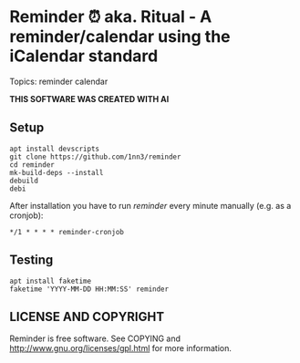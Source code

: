 # Reminder ⏰ aka. Ritual - A reminder/calendar using the iCalendar standard
Topics: reminder calendar

**THIS SOFTWARE WAS CREATED WITH AI**

## Setup

    apt install devscripts
    git clone https://github.com/1nn3/reminder
    cd reminder
    mk-build-deps --install
    debuild
    debi

After installation you have to run *reminder* every minute manually (e.g. as a cronjob):

    */1 * * * * reminder-cronjob

## Testing

    apt install faketime
    faketime 'YYYY-MM-DD HH:MM:SS' reminder

## LICENSE AND COPYRIGHT

Reminder is free software. See COPYING and
http://www.gnu.org/licenses/gpl.html for more information.


